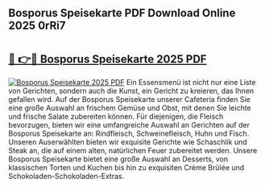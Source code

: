 ## Bosporus Speisekarte PDF Download Online 2025 0rRi7

# <h2><a href="http://gceghv.nevu.top/?p=Bosporus+Speisekarte">🔗 👉🔴 Bosporus Speisekarte 2025 PDF</a></h2>

[![Bosporus Speisekarte 2025 PDF](https://i.imgur.com/dBaPXMq.png)](http://gceghv.nevu.top/?p=Bosporus+Speisekarte)
Ein Essensmenü ist nicht nur eine Liste von Gerichten, sondern auch die Kunst, ein Gericht zu kreieren, das Ihnen gefallen wird. Auf der Bosporus Speisekarte unserer Cafeteria finden Sie eine große Auswahl an frischem Gemüse und Obst, mit denen Sie leichte und frische Salate zubereiten können. Für diejenigen, die Fleisch bevorzugen, bieten wir eine umfangreiche Auswahl an Gerichten auf der Bosporus Speisekarte an: Rindfleisch, Schweinefleisch, Huhn und Fisch. Unseren Auserwählten bieten wir exquisite Gerichte wie Schaschlik und Steak an, die auf einem alten, natürlichen Feuer zubereitet werden. Unsere Bosporus Speisekarte bietet eine große Auswahl an Desserts, von klassischen Torten und Kuchen bis hin zu exquisiten Crème Brûlée und Schokoladen-Schokoladen-Extras.
